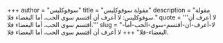+++
author = "سوفوكليس"
title = "مقولة سوفوكليس"
description = "مقولة سوفوكليس: ‏لا أعرف أن أقتسم سوى الحب، أما البغضاء فلا."
quote = '''‏لا أعرف أن أقتسم سوى الحب، أما البغضاء فلا.''' 
slug = "‏لا-أعرف-أن-أقتسم-سوى-الحب-أما-البغضاء-فلا"
+++
‏لا أعرف أن أقتسم سوى الحب، أما البغضاء فلا.
